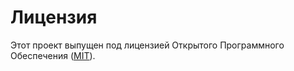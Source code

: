 # Лицензия
Этот проект выпущен под лицензией Открытого Программного Обеспечения ([MIT](https://ru.wikipedia.org/wiki/%D0%9B%D0%B8%D1%86%D0%B5%D0%BD%D0%B7%D0%B8%D1%8F_MIT)).
